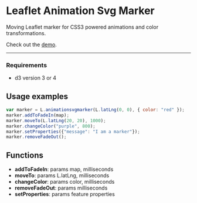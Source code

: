 Leaflet Animation Svg Marker
============================

Moving Leaflet marker for CSS3 powered animations and color transformations.

Check out the [demo](http://sjsafranek.github.io/Leaflet.AnimationSvgMarker/).

---------


### Requirements
 - d3 version 3 or 4


## Usage examples

````js
var marker = L.animationsvgmarker(L.latLng(0, 0), { color: "red" });
marker.addToFadeIn(map);
marker.moveTo(L.latLng(20, 20), 1000);
marker.changeColor("purple", 800);
marker.setProperties({"message": "I am a marker"});
marker.removeFadeOut();
````

## Functions
- **addToFadeIn**: params map, milliseconds
- **moveTo**: params L.latLng, milliseconds
- **changeColor**: params color, milliseconds
- **removeFadeOut**: params milliseconds
- **setProperties**: params feature properties

